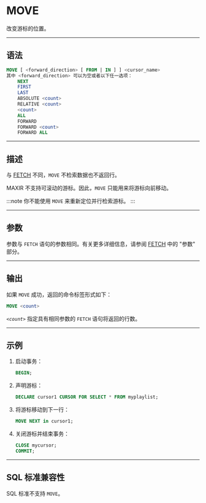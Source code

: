 MOVE
=======

改变游标的位置。


---

语法
--------

```sql
MOVE [ <forward_direction> [ FROM | IN ] ] <cursor_name>
其中 <forward_direction> 可以为空或者以下任一选项：
    NEXT
    FIRST
    LAST
    ABSOLUTE <count>
    RELATIVE <count>
    <count>
    ALL
    FORWARD
    FORWARD <count>
    FORWARD ALL
```


---

描述
--------

与 [FETCH](fetch.md) 不同，`MOVE` 不检索数据也不返回行。

MAXIR 不支持可滚动的游标。因此，`MOVE` 只能用来将游标向前移动。

:::note
你不能使用 `MOVE` 来重新定位并行检索游标。
:::


---

参数
----------

参数与 `FETCH` 语句的参数相同。有关更多详细信息，请参阅 [FETCH](fetch.md#参数) 中的 "参数" 部分。


---

输出
--------

如果 `MOVE` 成功，返回的命令标签形式如下：

```sql
MOVE <count>
```

*`<count>`* 指定具有相同参数的 `FETCH` 语句将返回的行数。



---

示例
--------

1. 启动事务：

    ```sql
    BEGIN;
    ```
2. 声明游标：
    ```sql
    DECLARE cursor1 CURSOR FOR SELECT * FROM myplaylist;
    ```
3. 将游标移动到下一行：
    ```sql
    MOVE NEXT in cursor1;
    ```
4. 关闭游标并结束事务：
    ```sql
    CLOSE mycursor;
    COMMIT;
    ```


---

SQL 标准兼容性
----------

SQL 标准不支持 `MOVE`。
